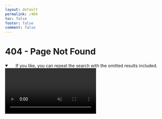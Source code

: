 ```yaml
---
layout: default
permalink: /404
toc: false
footer: false
comment: false
---
```


# 404 - Page Not Found

<details open="" class="details-reset border rounded-2">
<summary class="px-3 py-2 border-bottom">
<svg aria-hidden="true" viewBox="0 0 16 16" version="1.1" data-view-component="true" height="16" width="16" class="octicon octicon-device-camera-video">
<path fill-rule="evenodd" d="..."></path>
</svg>
<span aria-label="404 - Page Not Found" class="m-1">If you like, you can repeat the search with the omitted results included.</span>
<span class="dropdown-caret"></span>
</summary>
<video loop controls muted src="/src/assets/videos/HeroVid.mp4" data-canonical-src="/src/assets/img/1.mp4" frameborder="0" allow="accelerometer; autoplay; clipboard-write; encrypted-media; gyroscope; picture-in-picture; allowfullscreen" class="d-block rounded-bottom-2 width-fit" style="max-height:640px;"> </video></details>
